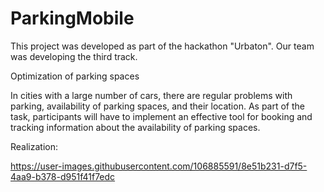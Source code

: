 # ParkingMobile

This project was developed as part of the hackathon "Urbaton". Our team was developing the third track.

Optimization of parking spaces

In cities with a large number of cars, there are regular problems with parking, availability of parking spaces, and their location.
As part of the task, participants will have to implement an effective tool for booking and tracking information about the availability of parking spaces.

Realization:

https://user-images.githubusercontent.com/106885591/8e51b231-d7f5-4aa9-b378-d951f41f7edc
